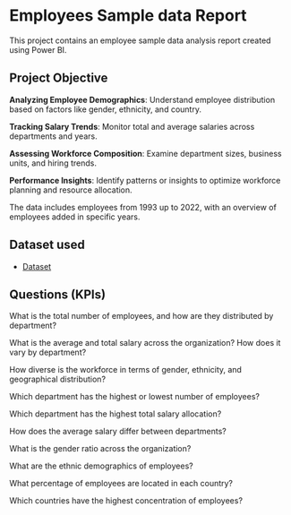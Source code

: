 # Employees Sample data Report
This project contains an employee sample data analysis report created using Power BI.

## Project Objective
**Analyzing Employee Demographics**: Understand employee distribution based on factors like gender, ethnicity, and country.

**Tracking Salary Trends**: Monitor total and average salaries across departments and years.

**Assessing Workforce Composition**: Examine department sizes, business units, and hiring trends.

**Performance Insights**: Identify patterns or insights to optimize workforce planning and resource allocation.

The data includes employees from 1993 up to 2022, with an overview of employees added in specific years.

## Dataset used
- <a href= "https://github.com/EboseAbhu1/Data-Analytics-Project-Employees-Sample-Data/blob/main/Employee%20Sample%20Data%20-%20Portfolio.xlsx" >Dataset<a/>

## Questions (KPIs) 
What is the total number of employees, and how are they distributed by department?

What is the average and total salary across the organization? How does it vary by department?

How diverse is the workforce in terms of gender, ethnicity, and geographical distribution?

Which department has the highest or lowest number of employees?

Which department has the highest total salary allocation?

How does the average salary differ between departments?

What is the gender ratio across the organization?

What are the ethnic demographics of employees?

What percentage of employees are located in each country?

Which countries have the highest concentration of employees?

